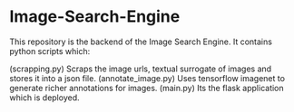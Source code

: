# Image-Search-Engine

This repository is the backend of the Image Search Engine. It contains python scripts which:

(scrapping.py) Scraps the image urls, textual surrogate of images and stores it into a json file.
(annotate_image.py) Uses tensorflow imagenet to generate richer annotations for images.
(main.py) Its the flask application which is deployed.
